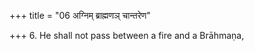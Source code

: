 +++
title = "06 अग्निम् ब्राह्मणञ् चान्तरेण"

+++
6. He shall not pass between a fire and a Brāhmaṇa,
